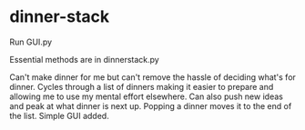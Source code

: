 # dinner-stack
Run GUI.py

Essential methods are in dinnerstack.py


Can't make dinner for me but can't remove the hassle of deciding what's for dinner. Cycles through a list of dinners making it easier to prepare and allowing me to use my mental effort elsewhere. Can also push new ideas and peak at what dinner is next up. Popping a dinner moves it to the end of the list. Simple GUI added. 

